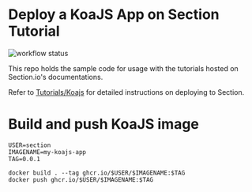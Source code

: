 # Deploy a KoaJS App on Section Tutorial

![workflow status](https://github.com/section/koajs-tutorial/actions/workflows/workflows.yaml/badge.svg)

This repo holds the sample code for usage with the tutorials hosted on Section.io's documentations.

Refer to [Tutorials/Koajs](https://www.section.io/docs/tutorials/frameworks/koajs/) for detailed instructions on deploying to Section.

# Build and push KoaJS image
```
USER=section
IMAGENAME=my-koajs-app
TAG=0.0.1

docker build . --tag ghcr.io/$USER/$IMAGENAME:$TAG
docker push ghcr.io/$USER/$IMAGENAME:$TAG
```
